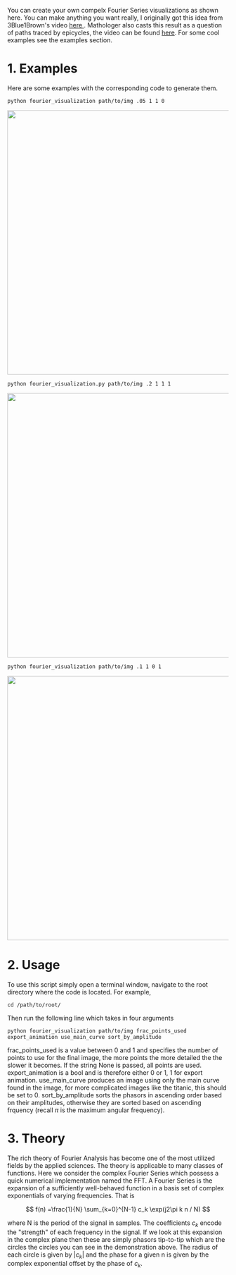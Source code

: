 You can create your own compelx Fourier Series visualizations as shown here. You can make anything you want really, I originally got this idea from 3Blue1Brown's video <a href="https://www.youtube.com/watch?v=r6sGWTCMz2k">here </a>. Mathologer also casts this result as a question of paths traced by epicycles, the video can be found <a href="https://www.youtube.com/watch?v=qS4H6PEcCCA&t=656s">here</a>. For some cool examples see the examples section.

# 1. Examples
Here are some examples with the corresponding code to generate them.
```
python fourier_visualization path/to/img .05 1 1 0
```
<img src="example_animations/ball.gif" width="600"/>

```
python fourier_visualization.py path/to/img .2 1 1 1
```

<img src="example_animations/pi.gif" width="600"/>

```
python fourier_visualization path/to/img .1 1 0 1
```

<img src="example_animations/rose_and_jack.gif" width="600"/>

# 2. Usage
To use this script simply open a terminal window, navigate to the root directory where the code is located. For example, 
```
cd /path/to/root/
``` 
Then run the following line which takes in four arguments
```
python fourier_visualization path/to/img frac_points_used export_animation use_main_curve sort_by_amplitude
```
frac_points_used is a value between 0 and 1 and specifies the number of points to use for the final image, the more points the more detailed the the slower it becomes. If the string None is passed, all points are used. 
export_animation is a bool and is therefore either 0 or 1, 1 for export animation.
use_main_curve produces an image using only the main curve found in the image, for more complicated images like the titanic, this should be set to 0.
sort_by_amplitude sorts the phasors in ascending order based on their amplitudes, otherwise they are sorted based on ascending frquency (recall $\pi$ is the maximum angular frequency). 

# 3. Theory
The rich theory of Fourier Analysis has become one of the most utilized fields by the applied sciences. The theory is applicable to many classes of functions. Here we consider the complex Fourier Series which possess a quick numerical implementation named the FFT. A Fourier Series is the expansion of a sufficiently well-behaved function in a basis set of complex exponentials of varying frequencies. That is 

$$  f(n) =\frac{1}{N} \sum_{k=0}^{N-1} c_k \exp(j2\pi k n / N) $$

where N is the period of the signal in samples. The coefficients $c_k$ encode the "strength" of each frequency in the signal. If we look at this expansion in the complex plane then these are simply phasors tip-to-tip which are the circles the circles you can see in the demonstration above.  The radius of each circle is given by $|c_k|$ and the phase for a given n is given by the complex exponential offset by the phase of $c_k$. 
